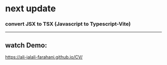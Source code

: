 <h1>next update</h1>

<h3>convert JSX to TSX (Javascript to Typescript-Vite)</h3>
<hr/>

<h2>watch Demo:</h2>

https://ali-jalali-farahani.github.io/CV/

